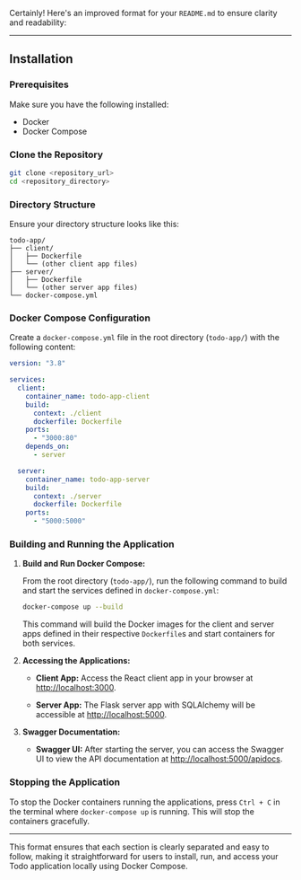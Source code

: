 Certainly! Here's an improved format for your `README.md` to ensure clarity and readability:

---

## Installation

### Prerequisites

Make sure you have the following installed:
- Docker
- Docker Compose

### Clone the Repository

```bash
git clone <repository_url>
cd <repository_directory>
```

### Directory Structure

Ensure your directory structure looks like this:

```
todo-app/
├── client/
│   ├── Dockerfile
│   └── (other client app files)
├── server/
│   ├── Dockerfile
│   └── (other server app files)
└── docker-compose.yml
```

### Docker Compose Configuration

Create a `docker-compose.yml` file in the root directory (`todo-app/`) with the following content:

```yaml
version: "3.8"

services:
  client:
    container_name: todo-app-client
    build:
      context: ./client
      dockerfile: Dockerfile
    ports:
      - "3000:80"
    depends_on:
      - server

  server:
    container_name: todo-app-server
    build:
      context: ./server
      dockerfile: Dockerfile
    ports:
      - "5000:5000"
```

### Building and Running the Application

1. **Build and Run Docker Compose:**

   From the root directory (`todo-app/`), run the following command to build and start the services defined in `docker-compose.yml`:

   ```bash
   docker-compose up --build
   ```

   This command will build the Docker images for the client and server apps defined in their respective `Dockerfile`s and start containers for both services.

2. **Accessing the Applications:**

   - **Client App:** Access the React client app in your browser at [http://localhost:3000](http://localhost:3000).
   
   - **Server App:** The Flask server app with SQLAlchemy will be accessible at [http://localhost:5000](http://localhost:5000).

3. **Swagger Documentation:**

   - **Swagger UI:** After starting the server, you can access the Swagger UI to view the API documentation at [http://localhost:5000/apidocs](http://localhost:5000/apidocs).

### Stopping the Application

To stop the Docker containers running the applications, press `Ctrl + C` in the terminal where `docker-compose up` is running. This will stop the containers gracefully.

---

This format ensures that each section is clearly separated and easy to follow, making it straightforward for users to install, run, and access your Todo application locally using Docker Compose.
